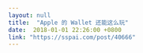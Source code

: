 ```yaml
---
layout: null
title:  "Apple 的 Wallet 还能这么玩"
date:  2018-01-01 22:26:00 +0800
link: "https://sspai.com/post/40666"
---
```


